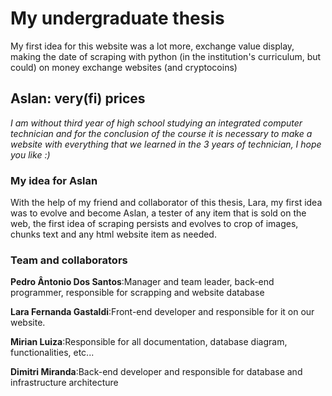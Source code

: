
# My undergraduate thesis

My first idea for this website was a lot more, exchange value display, making the date of scraping with python (in the institution's curriculum, but could) on money exchange websites (and cryptocoins)

## Aslan: very(fi) prices

<i>
I am without third year of high school studying an integrated computer technician and for the conclusion of the course it is necessary to make a website with everything that we learned in the 3 years of technician, I hope you like :)
</i>

### My idea for Aslan

With the help of my friend and collaborator of this thesis, Lara, my first idea was to evolve and become Aslan, a tester of any item that is sold on the web, the first idea of scraping persists and evolves to crop of images, chunks text and any html website item as needed.

### Team and collaborators

<b>Pedro Ântonio Dos Santos</b>:Manager and team leader, back-end programmer, responsible for scrapping and website database

<b>Lara Fernanda Gastaldi</b>:Front-end developer and responsible for it on our website. 

<b>Mirian Luiza</b>:Responsible for all documentation, database diagram, functionalities, etc...

<b>Dimitri Miranda</b>:Back-end developer and responsible for database and infrastructure architecture



